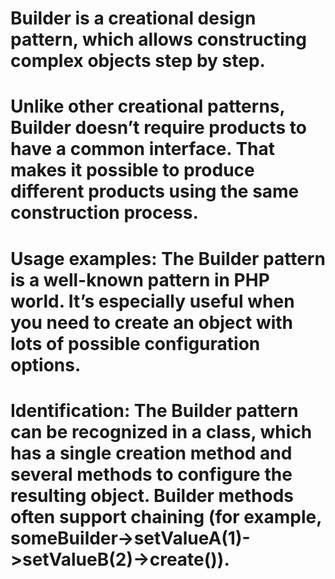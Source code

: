 # Builder is a creational design pattern, which allows constructing complex objects step by step.

# Unlike other creational patterns, Builder doesn’t require products to have a common interface. That makes it possible to produce different products using the same construction process.

# Usage examples: The Builder pattern is a well-known pattern in PHP world. It’s especially useful when you need to create an object with lots of possible configuration options.

# Identification: The Builder pattern can be recognized in a class, which has a single creation method and several methods to configure the resulting object. Builder methods often support chaining (for example, someBuilder->setValueA(1)->setValueB(2)->create()).
